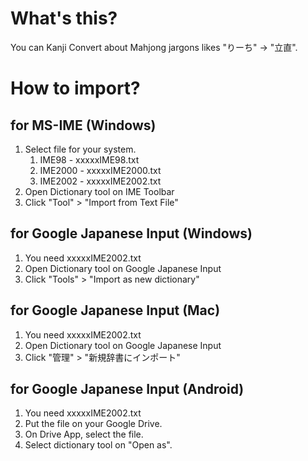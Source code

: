 # What's this?
You can Kanji Convert about Mahjong jargons likes "りーち" -> "立直".

# How to import?
## for MS-IME (Windows)
1. Select file for your system.
   1. IME98   - xxxxxIME98.txt
   2. IME2000 - xxxxxIME2000.txt
   3. IME2002 - xxxxxIME2002.txt
2. Open Dictionary tool on IME Toolbar
3. Click "Tool" > "Import from Text File"

## for Google Japanese Input (Windows)
1. You need xxxxxIME2002.txt
2. Open Dictionary tool on Google Japanese Input
3. Click "Tools" > "Import as new dictionary"

## for Google Japanese Input (Mac)
1. You need xxxxxIME2002.txt
2. Open Dictionary tool on Google Japanese Input
3. Click "管理" > "新規辞書にインポート"

## for Google Japanese Input (Android)
1. You need xxxxxIME2002.txt
2. Put the file on your Google Drive.
3. On Drive App, select the file.
4. Select dictionary tool on "Open as".
